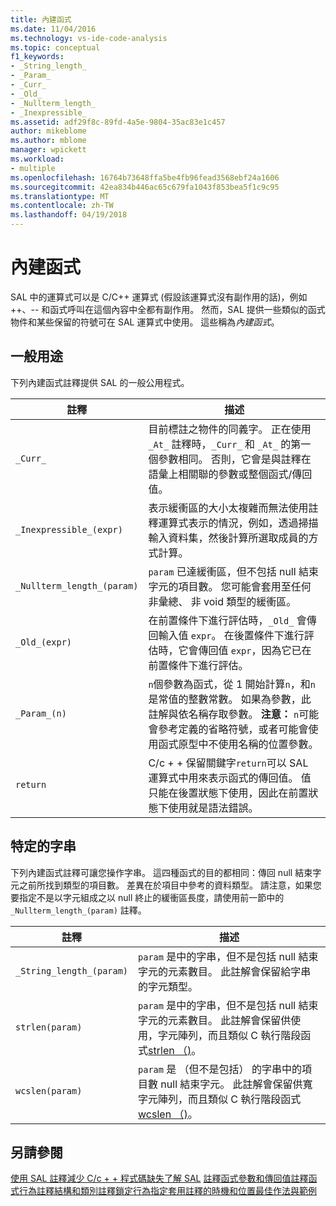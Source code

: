 ```yaml
---
title: 內建函式
ms.date: 11/04/2016
ms.technology: vs-ide-code-analysis
ms.topic: conceptual
f1_keywords:
- _String_length_
- _Param_
- _Curr_
- _Old_
- _Nullterm_length_
- _Inexpressible_
ms.assetid: adf29f8c-89fd-4a5e-9804-35ac83e1c457
author: mikeblome
ms.author: mblome
manager: wpickett
ms.workload:
- multiple
ms.openlocfilehash: 16764b73648ffa5be4fb96fead3568ebf24a1606
ms.sourcegitcommit: 42ea834b446ac65c679fa1043f853bea5f1c9c95
ms.translationtype: MT
ms.contentlocale: zh-TW
ms.lasthandoff: 04/19/2018
---
```

# <a name="intrinsic-functions"></a>內建函式
SAL 中的運算式可以是 C/C++ 運算式 (假設該運算式沒有副作用的話)，例如 ++、-- 和函式呼叫在這個內容中全都有副作用。  然而，SAL 提供一些類似的函式物件和某些保留的符號可在 SAL 運算式中使用。 這些稱為*內建函式*。

## <a name="general-purpose"></a>一般用途
 下列內建函式註釋提供 SAL 的一般公用程式。

|註釋|描述|
|----------------|-----------------|
|`_Curr_`|目前標註之物件的同義字。  正在使用 `_At_` 註釋時，`_Curr_` 和 `_At_` 的第一個參數相同。  否則，它會是與註釋在語彙上相關聯的參數或整個函式/傳回值。|
|`_Inexpressible_(expr)`|表示緩衝區的大小太複雜而無法使用註釋運算式表示的情況，例如，透過掃描輸入資料集，然後計算所選取成員的方式計算。|
|`_Nullterm_length_(param)`|`param` 已達緩衝區，但不包括 null 結束字元的項目數。 您可能會套用至任何非彙總、 非 void 類型的緩衝區。|
|`_Old_(expr)`|在前置條件下進行評估時，`_Old_` 會傳回輸入值 `expr`。  在後置條件下進行評估時，它會傳回值 `expr`，因為它已在前置條件下進行評估。|
|`_Param_(n)`|`n`個參數為函式，從 1 開始計算`n`，和`n`是常值的整數常數。 如果為參數，此註解與依名稱存取參數。 **注意：** `n`可能會參考定義的省略符號，或者可能會使用函式原型中不使用名稱的位置參數。  |
|`return`|C/c + + 保留關鍵字`return`可以 SAL 運算式中用來表示函式的傳回值。  值只能在後置狀態下使用，因此在前置狀態下使用就是語法錯誤。|

## <a name="string-specific"></a>特定的字串
 下列內建函式註釋可讓您操作字串。 這四種函式的目的都相同：傳回 null 結束字元之前所找到類型的項目數。 差異在於項目中參考的資料類型。 請注意，如果您要指定不是以字元組成之以 null 終止的緩衝區長度，請使用前一節中的 `_Nullterm_length_(param)` 註釋。

|註釋|描述|
|----------------|-----------------|
|`_String_length_(param)`|`param` 是中的字串，但不是包括 null 結束字元的元素數目。 此註解會保留給字串的字元類型。|
|`strlen(param)`|`param` 是中的字串，但不是包括 null 結束字元的元素數目。 此註解會保留供使用，字元陣列，而且類似 C 執行階段函式[strlen （)](/cpp/c-runtime-library/reference/strlen-wcslen-mbslen-mbslen-l-mbstrlen-mbstrlen-l)。|
|`wcslen(param)`|`param` 是 （但不是包括） 的字串中的項目數 null 結束字元。 此註解會保留供寬字元陣列，而且類似 C 執行階段函式[wcslen （)](/cpp/c-runtime-library/reference/strlen-wcslen-mbslen-mbslen-l-mbstrlen-mbstrlen-l)。|

## <a name="see-also"></a>另請參閱
 [使用 SAL 註釋減少 C/c + + 程式碼缺失](../code-quality/using-sal-annotations-to-reduce-c-cpp-code-defects.md)[了解 SAL](../code-quality/understanding-sal.md) [註釋函式參數和傳回值](../code-quality/annotating-function-parameters-and-return-values.md)[註釋函式行為](../code-quality/annotating-function-behavior.md)[註釋結構和類別](../code-quality/annotating-structs-and-classes.md)[註釋鎖定行為](../code-quality/annotating-locking-behavior.md)[指定套用註釋的時機和位置](../code-quality/specifying-when-and-where-an-annotation-applies.md)[最佳作法與範例](../code-quality/best-practices-and-examples-sal.md)